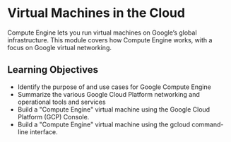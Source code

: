 # Virtual Machines in the Cloud

Compute Engine lets you run virtual machines on Google’s global infrastructure. 
This module covers how Compute Engine works, with a focus on Google virtual 
networking.

## Learning Objectives
- Identify the purpose of and use cases for Google Compute Engine
- Summarize the various Google Cloud Platform networking and operational 
  tools and services
- Build a "Compute Engine" virtual machine using the Google Cloud Platform 
  (GCP) Console.
- Build a "Compute Engine" virtual machine using the gcloud command-line 
  interface.


